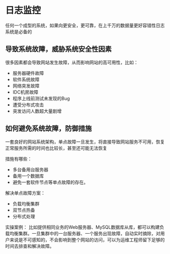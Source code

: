 # 日志监控

任何一个成型的系统，如果向更安全，更可靠，在上千万的数据量更好容错性日志系统是必备的

## 导致系统故障，威胁系统安全性因素
很多因素都会导致网站发生故障，从而影响网站的高可用性，比如：
* 服务器硬件故障
* 软件系统故障
* 网络突发故障
* IDC机房故障
* 程序上线前测试未发现的Bug
* 遭受分布式攻击
* 突发访问人数超大量剧增

## 如何避免系统故障，防御措施
一套良好的网站系统架构，单点故障一旦发生，将直接导致网站服务不可用，恢复正常服务所需的时间也比较长，甚至还可能无法恢复

措施有哪些：
* 多台备用台服务器
* 备用一个数据库
* 避免一套软件节点等单点故障的存在。

解决单点故障方案：
* 负载均衡集群
* 双节点热备
* 分布式处理

实操案例：
比如提供相同业务的Web服务器、MySQL数据库从库，都可以构建负载均衡集群。一旦集群中的一台服务器、一个服务出现故障，自动实时摘除，对用户来说是不可感知的，不会影响到整个网站的访问，可以为运维工程师留下足够的时间去排查和解决故障。